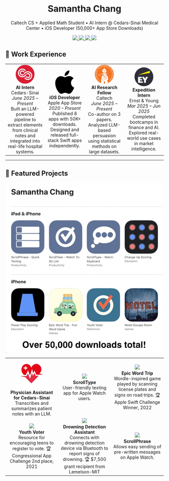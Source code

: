 <!-- PROFILE HEADER -->
<h1 align="center">Samantha Chang</h1>

<p align="center">
  Caltech CS + Applied Math Student • AI Intern @ Cedars-Sinai Medical Center • iOS Developer (50,000+ App Store Downloads)
</p>

<p align="center">
  <a href="mailto:you@example.com">
    <img src="https://img.shields.io/badge/Email-blue?style=for-the-badge&logo=gmail&logoColor=white">
  </a>
  <a href="https://www.linkedin.com/in/yourprofile">
    <img src="https://img.shields.io/badge/LinkedIn-0077B5?style=for-the-badge&logo=linkedin&logoColor=white">
  </a>
  <a href="https://github.com/samanthachang">
    <img src="https://img.shields.io/badge/GitHub-0077B5?style=for-the-badge&logo=github&logoColor=white">
  </a>
  <a href="https://drive.google.com/drive/folders/1gk-i-EAg5V_TbCxuOp4jeA0hsvZPL86V?usp=share_link">
    <img src="https://img.shields.io/badge/App%20Portfolio-0077B5?style=for-the-badge&logo=apple&logoColor=white">
  </a>
</p>


## 💼 Work Experience

<table>
  <tr>
    <td align="center" width="25%">
      <img src="assets/cedars_logo.jpeg" width="60"><br>
      <strong>AI Intern</strong><br>
      Cedars-Sinai <br>
      <em>June 2025 – Present</em><br>
      Built an LLM-powered pipeline to extract elements from clinical notes and integrated into real-life hospital systems.
    </td>
    <td align="center" width="25%">
      <img src="assets/apple_logo.svg" width="60"><br>
      <strong>iOS Developer</strong><br>
      Apple App Store<br>
      <em>2020 – Present</em><br>
      Published 8 apps with 50K+ downloads. Designed and released full-stack Swift apps independently.
    </td>
    <td align="center" width="25%">
      <img src="assets/caltech_logo.png" width="60"><br>
      <strong>AI Research Fellow</strong><br>
      Caltech<br>
      <em>June 2025 – Present</em><br>
      Co-author on 3 papers. Analyzed LLM-based persuasion using statistical methods on large datasets.
    </td>
    <td align="center" width="25%">
      <img src="assets/ey_logo.png" width="60"><br>
      <strong>Expedition Intern</strong><br>
      Ernst & Young<br>
      <em>Mar 2025 – Jun 2025</em><br>
      Completed bootcamps in finance and AI. Explored real-world use cases in market intelligence.
    </td>
  </tr>
</table>

---

## 🚀 Featured Projects
<p align="center">
  <img src="assets/apps.png" alt="My apps" width="500">
</p>


<table>
  <tr>
    <td align="center" width="33%">
      <img src="assets/cedars_app.png" width="100"><br>
      <strong>Physician Assistant for Cedars-Sinai</strong><br>
      Transcribes and summarizes patient notes with an LLM.<br>
    </td>
    <td align="center" width="33%">
      <img src="assets/puzzlegame.png" width="100"><br>
      <strong>ScrollType</strong><br>
      User-friendly texting app for Apple Watch users.<br>
    </td>
    <td align="center" width="33%">
      <img src="assets/ocrtool.png" width="100"><br>
      <strong>Epic Word Trip</strong><br>
      Wordle-inspired game played by scanning license plates and signs on road trips. 🏆 Apple Swift Challenge Winner, 2022 <br>
    </td>
  </tr>

  <tr>
    <td align="center" width="33%">
      <img src="assets/scheduler.png" width="100"><br>
      <strong>Youth Voter</strong><br>
      Resource for encouraging teens to register to vote. 🏆 Congressional App Challenge 2nd place, 2021 <br>
    </td>
    <td align="center" width="33%">
      <img src="assets/argame.png" width="100"><br>
      <strong>Drowning Detection Assistant</strong><br>
      Connects with drowning detection device via Bluetooth to report signs of drowning. 🏆 $7,500 grant recipient from Lemelson-MIT<br>
    </td>
    <td align="center" width="33%">
      <img src="assets/chattool.png" width="100"><br>
      <strong>ScrollPhrase</strong><br>
      Allows easy sending of pre-written messages on Apple Watch.<br>
    </td>
  </tr>
</table>
